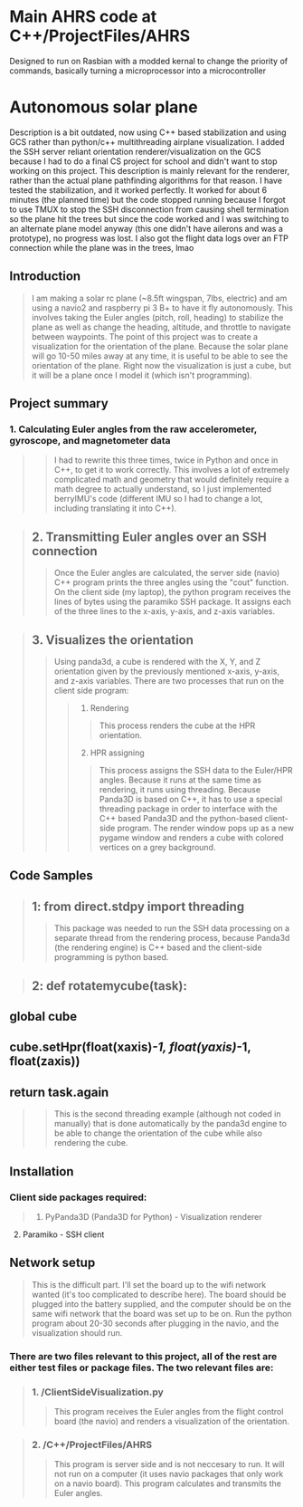 # Main AHRS code at C++/ProjectFiles/AHRS
Designed to run on Rasbian with a modded kernal to change the priority of commands, basically turning a microprocessor into a microcontroller
# Autonomous solar plane
Description is a bit outdated, now using C++ based stabilization and using GCS rather than python/c++ multithreading airplane visualization. I added the SSH server reliant orientation renderer/visualization on the GCS because I had to do a final CS project for school and didn't want to stop working on this project. This description is mainly relevant for the renderer, rather than the actual plane pathfinding algorithms for that reason.
I have tested the stabilization, and it worked perfectly. It worked for about 6 minutes (the planned time) but the code stopped running because I forgot to use TMUX to stop the SSH disconnection from causing shell termination so the plane hit the trees but since the code worked and I was switching to an alternate plane model anyway (this one didn't have ailerons and was a prototype), no progress was lost. I also got the flight data logs over an FTP connection while the plane was in the trees, lmao

## Introduction

> I am making a solar rc plane (~8.5ft wingspan, 7lbs, electric) and am using a navio2 and raspberry pi 3 B+ to have it fly autonomously. This involves taking the Euler angles (pitch, roll, heading) to stabilize the plane as well as change the heading, altitude, and throttle to navigate between waypoints. The point of this project was to create a visualization for the orientation of the plane. Because the solar plane will go 10-50 miles away at any time, it is useful to be able to see the orientation of the plane. Right now the visualization is just a cube, but it will be a plane once I model it (which isn't programming).

## Project summary
### 1. Calculating Euler angles from the raw accelerometer, gyroscope, and magnetometer data
>> I had to rewrite this three times, twice in Python and once in C++, to get it to work correctly. This involves a lot of extremely complicated math and geometry that would definitely require a math degree to actually understand, so I just implemented berryIMU's code (different IMU so I had to change a lot, including translating it into C++).

> ## 2. Transmitting Euler angles over an SSH connection
>> Once the Euler angles are calculated, the server side (navio) C++ program prints the three angles using the "cout" function. On the client side (my laptop), the python program receives the lines of bytes using the paramiko SSH package. It assigns each of the three lines to the x-axis, y-axis, and z-axis variables.

> ## 3. Visualizes the orientation
>> Using panda3d, a cube is rendered with the X, Y, and Z orientation given by the previously mentioned x-axis, y-axis, and z-axis variables. There are two processes that run on the client side program:
>>> 1. Rendering
>>>> This process renders the cube at the HPR orientation.
>>> 2. HPR assigning
>>>> This process assigns the SSH data to the Euler/HPR angles. Because it runs at the same time as rendering, it runs using threading. Because Panda3D is based on C++, it has to use a special threading package in order to interface with the C++ based Panda3D and the python-based client-side program. The render window pops up as a new pygame window and renders a cube with colored vertices on a grey background.

## Code Samples

> ## 1: from direct.stdpy import threading
>> This package was needed to run the SSH data processing on a separate thread from the rendering process, because Panda3d (the rendering engine) is C++ based and the client-side programming is python based.


> ## 2: def rotatemycube(task):
  ##   global cube
  ##   cube.setHpr(float(xaxis)*-1, float(yaxis)*-1, float(zaxis))
  ##   return task.again
>> This is the second threading example (although not coded in manually) that is done automatically by the panda3d engine to be able to change the orientation of the cube while also rendering the cube.

## Installation

### Client side packages required:
> 1. PyPanda3D (Panda3D for Python) - Visualization renderer
2. Paramiko - SSH client


## Network setup
> This is the difficult part. I'll set the board up to the wifi network wanted (it's too complicated to describe here). The board should be plugged into the battery supplied, and the computer should be on the same wifi network that the board was set up to be on. Run the python program about 20-30 seconds after plugging in the navio, and the visualization should run.

### There are two files relevant to this project, all of the rest are either test files or package files. The two relevant files are:
> ### 1. /ClientSideVisualization.py
>> This program receives the Euler angles from the flight control board (the navio) and renders a visualization of the orientation.

> ### 2. /C++/ProjectFiles/AHRS
>> This program is server side and is not neccesary to run. It will not run on a computer (it uses navio packages that only work on a navio board). This program calculates and transmits the Euler angles.
